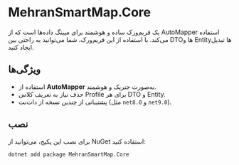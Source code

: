 # MehranSmartMap.Core

یک فریم‌ورک ساده و هوشمند برای مپینگ داده‌ها است که از 
AutoMapper 
استفاده می‌کند. با استفاده از این فریم‌ورک، شما می‌توانید به راحتی بین DTOها و Entityها تبدیل ایجاد کنید.

## ویژگی‌ها

- استفاده از **AutoMapper** به‌صورت جنریک و هوشمند.
- حذف نیاز به تعریف کلاس Profile برای هر DTO و Entity.
- پشتیبانی از چندین نسخه از دات‌نت (مثل `net8.0` و `net9.0`).

## نصب

برای نصب این پکیج، می‌توانید از NuGet استفاده کنید:


```bash
dotnet add package MehranSmartMap.Core
